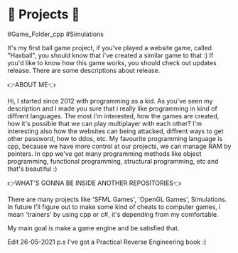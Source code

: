 # 💈 Projects 💈
#Game_Folder_cpp
#Simulations

It's my first ball game project, if you've played a website game, called "Haxball", you should know that i've created a similar game to that :)
If you'd like to know how this game works, you should check out updates release. There are some descriptions about release.

👉ABOUT ME👈

Hi, I started since 2012 with programming as a kid. As you've seen my description and I made you sure that i really like programming in kind of diffrent languages.
The most i'm interested, how the games are created, how it's possible that we can play multiplayer with each other?
I'm interesting also how the websites can being attacked, diffrent ways to get other password, how to ddos, etc.
My favourite programming language is cpp, because we have more control at our projects, we can manage RAM by pointers.
In cpp we've got many programming methods like object programming, functional programming, structural programming, etc and that's beautiful :)

👉WHAT'S GONNA BE INSIDE ANOTHER REPOSITORIES👈

There are many projects like 'SFML Games', 'OpenGL Games', Simulations.
In future I'll figure out to make some kind of cheats to computer games, i mean 'trainers' by using cpp or c#, it's depending from my comfortable.

My main goal is make a game engine and be satisfied that.

Edit 26-05-2021
p.s I've got a Practical Reverse Engineering book :)
